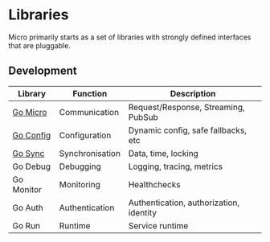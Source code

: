 # Libraries

Micro primarily starts as a set of libraries with strongly defined interfaces that are pluggable.

## Development

Library	|	Function	|	Description
-------	|	--------	|	-----------
[Go Micro](https://github.com/micro/go-micro)	|	Communication	| Request/Response, Streaming, PubSub
[Go Config](https://github.com/micro/go-config)	|	Configuration	|	Dynamic config, safe fallbacks, etc
[Go Sync](https://github.com/micro/go-sync)	|	Synchronisation	|	Data, time, locking
Go Debug	|	Debugging	|	Logging, tracing, metrics
Go Monitor	|	Monitoring	|	Healthchecks
Go Auth	|	Authentication	|	Authentication, authorization, identity
Go Run	|	Runtime	|	Service runtime
